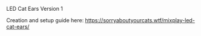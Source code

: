 LED Cat Ears Version 1

Creation and setup guide here:
https://sorryaboutyourcats.wtf/mixplay-led-cat-ears/
